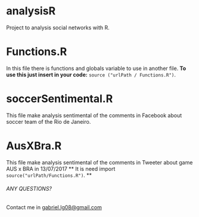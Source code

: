 # analysisR
Project to analysis social networks with R.

# Functions.R
In this file there is functions and globals variable to use in another file. 
**To use this just insert in your code:** ```source ("urlPath / Functions.R")```.

# soccerSentimental.R
This file make analysis sentimental of the comments in Facebook about soccer team of the Rio de Janeiro.

# AusXBra.R
This file make analysis sentimental of the comments in Tweeter about game AUS x BRA in 13/07/2017
** It is need import ``` source("urlPath/Functions.R")```. **

###### ANY QUESTIONS?
Contact me in gabriel.lg08@gmail.com

